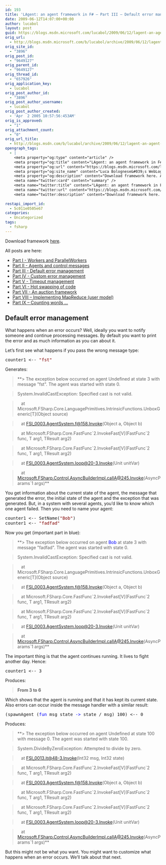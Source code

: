 ```yaml
---
id: 193
title: 'LAgent: an agent framework in F# – Part III – Default error management'
date: 2009-06-12T14:07:00+00:00
author: lucabol
layout: post
guid: https://blogs.msdn.microsoft.com/lucabol/2009/06/12/lagent-an-agent-framework-in-f-part-iii-default-error-management/
orig_url:
  - http://blogs.msdn.microsoft.com/b/lucabol/archive/2009/06/12/lagent-an-agent-framework-in-f-part-iii-default-error-management.aspx
orig_site_id:
  - "3896"
orig_post_id:
  - "9649127"
orig_parent_id:
  - "9649127"
orig_thread_id:
  - "657926"
orig_application_key:
  - lucabol
orig_post_author_id:
  - "3896"
orig_post_author_username:
  - lucabol
orig_post_author_created:
  - 'Apr  2 2005 10:57:56:453AM'
orig_is_approved:
  - "1"
orig_attachment_count:
  - "0"
orig_url_title:
  - http://blogs.msdn.com/b/lucabol/archive/2009/06/12/lagent-an-agent-framework-in-f-part-iii-default-error-management.aspx
opengraph_tags:
  - |
    <meta property="og:type" content="article" />
    <meta property="og:title" content="LAgent: an agent framework in F# &ndash; Part III &ndash; Default error management" />
    <meta property="og:url" content="https://blogs.msdn.microsoft.com/lucabol/2009/06/12/lagent-an-agent-framework-in-f-part-iii-default-error-management/" />
    <meta property="og:site_name" content="Luca Bolognese&#039;s WebLog" />
    <meta property="og:description" content="Download framework here. All posts are here: Part I  - Workers and ParallelWorkers Part II  - Agents and control messages Part III  - Default error management Part IV  - Custom error management Part V  - Timeout management Part VI  - Hot swapping of code Part VII  - An auction framework Part VIII – Implementing MapReduce..." />
    <meta name="twitter:card" content="summary" />
    <meta name="twitter:title" content="LAgent: an agent framework in F# &ndash; Part III &ndash; Default error management" />
    <meta name="twitter:url" content="https://blogs.msdn.microsoft.com/lucabol/2009/06/12/lagent-an-agent-framework-in-f-part-iii-default-error-management/" />
    <meta name="twitter:description" content="Download framework here. All posts are here: Part I  - Workers and ParallelWorkers Part II  - Agents and control messages Part III  - Default error management Part IV  - Custom error management Part V  - Timeout management Part VI  - Hot swapping of code Part VII  - An auction framework Part VIII – Implementing MapReduce..." />
    
restapi_import_id:
  - 5c011e0505e67
categories:
  - Uncategorized
tags:
  - fsharp
---
```

Download framework [here](http://code.msdn.microsoft.com/LAgent).

All posts are here:

  * [Part I  - Workers and ParallelWorkers](http://blogs.msdn.com/lucabol/archive/2009/05/29/lagent-an-agent-framework-in-f-part-i-workers-and-parallelworkers.aspx) 
  * [Part II  - Agents and control messages](http://blogs.msdn.com/lucabol/archive/2009/06/05/lagent-an-agent-framework-in-f-part-ii-agents-and-control-messages.aspx) 
  * [Part III  - Default error management](http://blogs.msdn.com/lucabol/archive/2009/06/12/lagent-an-agent-framework-in-f-part-iii-default-error-management.aspx) 
  * [Part IV  - Custom error management](http://blogs.msdn.com/lucabol/archive/2009/06/19/lagent-an-agent-framework-in-f-part-iv-custom-error-management.aspx) 
  * [Part V  - Timeout management](http://blogs.msdn.com/lucabol/archive/2009/06/26/lagent-an-agent-framework-in-f-part-v-timeout-management.aspx) 
  * [Part VI  - Hot swapping of code](http://blogs.msdn.com/lucabol/archive/2009/07/03/lagent-an-agent-framework-in-f-part-vi-hot-swapping-of-code-and-something-silly.aspx) 
  * [Part VII  - An auction framework](http://blogs.msdn.com/lucabol/archive/2009/07/10/lagent-an-agent-framework-in-f-part-vii-an-auction-application.aspx) 
  * [Part VIII – Implementing MapReduce (user model)](http://blogs.msdn.com/lucabol/archive/2009/09/04/lagent-an-agent-framework-in-f-part-viii-implementing-mapreduce-user-model.aspx) 
  * [Part IX – Counting words …](http://blogs.msdn.com/lucabol/archive/2009/09/18/lagent-an-agent-framework-in-f-part-ix-counting-words.aspx) 

## Default error management

What happens when an error occurs? Well, ideally you want to notify someone and continue processing messages. By default you want to print the error and as much information as you can about it.

Let’s first see what happens if you pass the wrong message type:

<pre class="code">counter1 &lt;-- <span style="color:maroon;">"fst"</span></pre>

<span style="color:maroon;"></span>Generates:

> **> The exception below occurred on agent Undefined at state 3 with message "fst". The agent was started with state 0.
        
>   
> System.InvalidCastException: Specified cast is not valid.
        
>   
> &#160;&#160; at Microsoft.FSharp.Core.LanguagePrimitives.IntrinsicFunctions.UnboxGeneric\[T\](Object source)
        
>   
> &#160;&#160; at FSI_0003.AgentSystem.f@158.Invoke(Object a, Object b)
        
>   
> &#160;&#160; at Microsoft.FSharp.Core.FastFunc\`2.InvokeFast\[V\](FastFunc\`2 func, T arg1, TResult arg2)
        
>   
> &#160;&#160; at Microsoft.FSharp.Core.FastFunc\`2.InvokeFast\[V\](FastFunc\`2 func, T arg1, TResult arg2)
        
>   
> &#160;&#160; at FSI_0003.AgentSystem.loop@20-3.Invoke(Unit unitVar)
        
>   
> &#160;&#160; at Microsoft.FSharp.Control.AsyncBuilderImpl.callA@245.Invoke(AsyncParams\`1 args)**

You get information about the current state of the agent, the message that generated the error, the initial state of the agent and the exception that was generated. But, in a system with several agents, you’d like to know which one agent failed. Then you need to name your agent:

<pre class="code">counter1 &lt;-- SetName(<span style="color:maroon;">"Bob"</span>)
counter1 &lt;-- <span style="color:maroon;">"fadfad"</span></pre>

Now you get (important part in blue):

> **> The exception below occurred on agent <font color="#0000ff">Bob</font> at state 3 with message "fadfad". The agent was started with state 0.
        
>   
> System.InvalidCastException: Specified cast is not valid.
        
>   
> &#160;&#160; at Microsoft.FSharp.Core.LanguagePrimitives.IntrinsicFunctions.UnboxGeneric\[T\](Object source)
        
>   
> &#160;&#160; at FSI_0003.AgentSystem.f@158.Invoke(Object a, Object b)
        
>   
> &#160;&#160; at Microsoft.FSharp.Core.FastFunc\`2.InvokeFast\[V\](FastFunc\`2 func, T arg1, TResult arg2)
        
>   
> &#160;&#160; at Microsoft.FSharp.Core.FastFunc\`2.InvokeFast\[V\](FastFunc\`2 func, T arg1, TResult arg2)
        
>   
> &#160;&#160; at FSI_0003.AgentSystem.loop@20-3.Invoke(Unit unitVar)
        
>   
> &#160;&#160; at Microsoft.FSharp.Control.AsyncBuilderImpl.callA@245.Invoke(AsyncParams\`1 args)**

The important thing is that the agent continues running. It lives to fight another day. Hence:

<pre class="code">counter1 &lt;-- 3</pre>

Produces:

> **From 3 to 6**

Which shows that the agent is running and that it has kept its current state. Also errors can occur inside the message handler with a similar result:

<pre class="code">(spawnAgent (<span style="color:blue;">fun </span>msg state <span style="color:blue;">-&gt; </span>state / msg) 100) &lt;-- 0</pre>

Produces:

> **> The exception below occurred on agent Undefined at state 100 with message 0. The agent was started with state 100.
        
>   
> System.DivideByZeroException: Attempted to divide by zero.
        
>   
> &#160;&#160; at FSI_0013.it@48-3.Invoke(Int32 msg, Int32 state)
        
>   
> &#160;&#160; at Microsoft.FSharp.Core.FastFunc\`2.InvokeFast\[V\](FastFunc\`2 func, T arg1, TResult arg2)
        
>   
> &#160;&#160; at FSI_0003.AgentSystem.f@158.Invoke(Object a, Object b)
        
>   
> &#160;&#160; at Microsoft.FSharp.Core.FastFunc\`2.InvokeFast\[V\](FastFunc\`2 func, T arg1, TResult arg2)
        
>   
> &#160;&#160; at Microsoft.FSharp.Core.FastFunc\`2.InvokeFast\[V\](FastFunc\`2 func, T arg1, TResult arg2)
        
>   
> &#160;&#160; at FSI_0003.AgentSystem.loop@20-3.Invoke(Unit unitVar)
        
>   
> &#160;&#160; at Microsoft.FSharp.Control.AsyncBuilderImpl.callA@245.Invoke(AsyncParams\`1 args)**

But this might not be what you want. You might want to customize what happens when an error occurs. We’ll talk about that next.